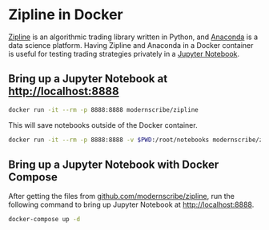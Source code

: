 Zipline in Docker
================================================================================
[Zipline](http://www.zipline.io) is an algorithmic trading library written in Python, and [Anaconda](https://www.continuum.io/anaconda-overview) is a data science platform. Having Zipline and Anaconda in a Docker container is useful for testing trading strategies privately in a [Jupyter Notebook](http://jupyter.org).


Bring up a Jupyter Notebook at [http://localhost:8888](http://localhost:8888)
--------------------------------------------------------------------------------
```sh
docker run -it --rm -p 8888:8888 modernscribe/zipline
```

This will save notebooks outside of the Docker container.
```sh
docker run -it --rm -p 8888:8888 -v $PWD:/root/notebooks modernscribe/zipline
```


Bring up a Jupyter Notebook with Docker Compose
--------------------------------------------------------------------------------
After getting the files from [github.com/modernscribe/zipline](https://github.com/modernscribe/zipline), run the following command to bring up Jupyter Notebook at [http://localhost:8888](http://localhost:8888).
```sh
docker-compose up -d
```